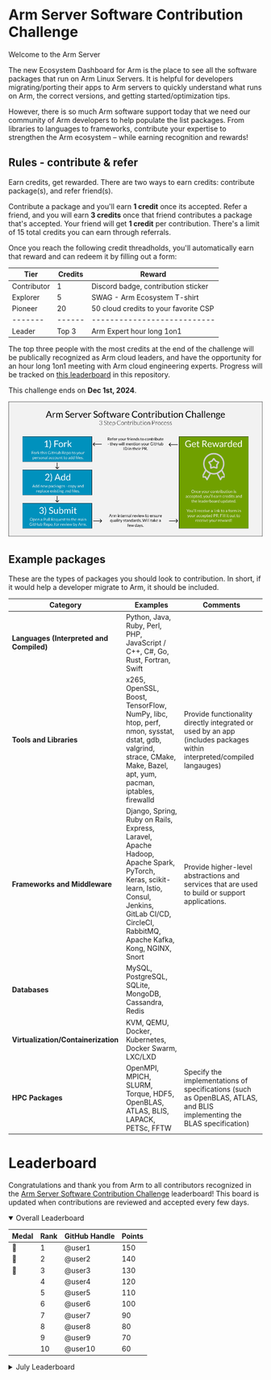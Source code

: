 # Arm Server Software Contribution Challenge
Welcome to the Arm Server 

The new Ecosystem Dashboard for Arm is the place to see all the software packages that run on Arm Linux Servers. It is helpful for developers migrating/porting their apps to Arm servers to quickly understand what runs on Arm, the correct versions, and getting started/optimization tips. 

However, there is so much Arm software support today that we need our community of Arm developers to help populate the list packages. From libraries to languages to frameworks, contribute your expertise to strengthen the Arm ecosystem – while earning recognition and rewards!

## Rules - contribute & refer
Earn credits, get rewarded. There are two ways to earn credits: contribute package(s), and refer friend(s).

Contribute a package and you'll earn **1 credit** once its accepted. Refer a friend, and you will earn **3 credits** once that friend contributes a package that's accepted. Your friend will get **1 credit** per contribution. There's a limit of 15 total credits you can earn through referrals.

Once you reach the following credit threadholds, you'll automatically earn that reward and can redeem it by filling out a form:

| Tier          | Credits     | Reward   |
| ------------- | ----------- | -------- |
| Contributor   | 1           | Discord badge, contribution sticker     |
| Explorer      | 5           | SWAG - Arm Ecosystem T-shirt            |
| Pioneer       | 20          | 50 cloud credits to your favorite CSP   |
| -------       | ------      | --------------------------- |
| Leader        | Top 3       | Arm Expert hour long 1on1   |

The top three people with the most credits at the end of the challenge will be publically recognized as Arm cloud leaders, and have the opportunity for an hour long 1on1 meeting with Arm cloud engineering experts. Progress will be tracked on [this leaderboard](https://www.google.com) in this repository.

This challenge ends on **Dec 1st, 2024**.

![Contribution process](contribution-picture.png)



## Example packages
These are the types of packages you should look to contribution. In short, if it would help a developer migrate to Arm, it should be included.

| **Category**                             | **Examples**                                                                 | **Comments** |
|----------------------------------------  |------------------------------------------------------------------------------|--------------|
| **Languages (Interpreted and Compiled)** | Python, Java, Ruby, Perl, PHP, JavaScript / C++, C#, Go, Rust, Fortran, Swift                                    |  |
| **Tools and Libraries**                  | x265, OpenSSL, Boost, TensorFlow, NumPy, libc, htop, perf, nmon, sysstat, dstat, gdb, valgrind, strace, CMake, Make, Bazel, apt, yum, pacman, iptables, firewalld                                | Provide functionality directly integrated or used by an app (includes packages within interpreted/compiled langauges) |
| **Frameworks and Middleware**            | Django, Spring, Ruby on Rails, Express, Laravel, Apache Hadoop, Apache Spark, PyTorch, Keras, scikit-learn, Istio, Consul, Jenkins, GitLab CI/CD, CircleCI, RabbitMQ, Apache Kafka, Kong, NGINX, Snort  | Provide higher-level abstractions and services that are used to build or support applications. |
| **Databases**                            | MySQL, PostgreSQL, SQLite, MongoDB, Cassandra, Redis                         |  |
| **Virtualization/Containerization**      | KVM, QEMU, Docker, Kubernetes, Docker Swarm, LXC/LXD                         | |
| **HPC Packages**                         | OpenMPI, MPICH, SLURM, Torque, HDF5, OpenBLAS, ATLAS, BLIS, LAPACK, PETSc, FFTW | Specify the implementations of specifications (such as OpenBLAS, ATLAS, and BLIS implementing the BLAS specification) |




# Leaderboard
Congratulations and thank you from Arm to all contributors recognized in the [Arm Server Software Contribution Challenge](google.com) leaderboard! This board is updated when contributions are reviewed and accepted every few days.

<details open>
  <summary>Overall Leaderboard</summary>

  | **Medal** | **Rank** | **GitHub Handle** | **Points** |
  |-----------|----------|-------------------|------------|
  | 🥇        | 1        | @user1            | 150        |
  | 🥈        | 2        | @user2            | 140        |
  | 🥉        | 3        | @user3            | 130        |
  |           | 4        | @user4            | 120        |
  |           | 5        | @user5            | 110        |
  |           | 6        | @user6            | 100        |
  |           | 7        | @user7            | 90         |
  |           | 8        | @user8            | 80         |
  |           | 9        | @user9            | 70         |
  |           | 10       | @user10           | 60         |

</details>

<details>
  <summary>July Leaderboard</summary>

  | **Medal** | **Rank** | **GitHub Handle** | **Points** |
  |-----------|----------|-------------------|------------|
  | 🥇        | 1        | @user1            | 50         |
  | 🥈        | 2        | @user2            | 45         |
  | 🥉        | 3        | @user3            | 40         |
  |           | 4        | @user4            | 35         |
  |           | 5        | @user5            | 30         |

</details>





